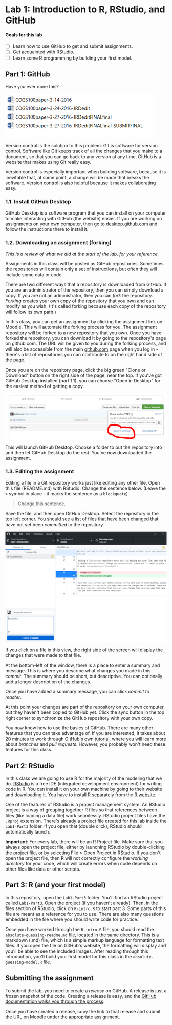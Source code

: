 # Lab 1: Introduction to R, RStudio, and GitHub

#### Goals for this lab
- [ ] Learn how to use GitHub to get and submit assignments.
- [ ] Get acquainted with RStudio.
- [ ] Learn some R programming by building your first model.

## Part 1: GitHub

Have you ever done this?

![](img/paper-titles.PNG)

Version control is the solution to this problem. Git is software for version control. Software like Git keeps track
of all the changes that you make to a document, so that you can go back to any
version at any time. GitHub is a website that makes using Git really easy.

Version control is especially important when building software, because it is
inevitable that, at some point, a change will be made that breaks the software.
Version control is also helpful because it makes collaborating easy.

### 1.1. Install GitHub Desktop

GitHub Desktop is a software program that you can install on your computer to make interacting with GitHub (the website) easier. If you are working on assignments on your own computer, then go to [desktop.github.com](http://desktop.github.com) and follow the instructions there to install it.

### 1.2. Downloading an assignment (forking)

*This is a review of what we did at the start of the lab, for your reference.*

Assignments in this class will be posted as GitHub repositories. Sometimes the
repositories will contain only a set of instructions, but often they will include
some data or code.

There are two different ways that a repository is downloaded from GitHub. If you are an administrator of the repository, then you can simply download a copy. If you are not an administrator, then you can *fork* the repository. *Forking* creates your own copy of the repository that you own and can modify as you wish. (It's
called forking because each copy of the repository will follow its own path.)

In this class, you can get an assignment by clicking the assignment link on Moodle. This will automate the forking process for you. The assignment repository will be forked to a new repository that you own. Once you have forked the repository, you can download it by going to the repository's page on github.com. The URL will be given to you during the forking process, and will also be accessible from the main [github.com](http://github.com) page when you log in - there's a list of repositories you can contribute to on the right hand side of the page.

Once you are on the repository page, click the big green "Clone or Download" button on the right side of the page, near the top. If you've got GitHub Desktop installed (part 1.1), you can choose "Open in Desktop" for the easiest method of getting a copy.

![](img/open-in-desktop.PNG)

This will launch GitHub Desktop. Choose a folder to put the repository into and then let GitHub Desktop do the rest. You've now downloaded the assignment.

### 1.3. Editing the assignment

Editing a file in a Git repository works just like editing any other file. Open this file (README.md) with RStudio. Change the sentence below. (Leave the `>` symbol in place - it marks the sentence as a `blockquote`)

> Change this sentence.

Save the file, and then open GitHub Desktop. Select the repository in the top left corner. You should see a list of files that have been changed that have not yet been *committed* to the repository.

![](img/changes-gh-desktop.PNG)

If you click on a file in this view, the right side of the screen will display the changes that were made to that file.

At the bottom-left of the window, there is a place to enter a summary and message. This is where you describe what changes you made in this *commit*. The summary should be short, but descriptive. You can optionally add a longer description of the changes.

Once you have added a summary message, you can click *commit to master*.

At this point your changes are part of the repository on your own computer, but they haven't been copied to GitHub yet. Click the sync button in the top right corner to synchronize the GitHub repository with your own copy.

You now know how to use the basics of GitHub. There are many other features that you can take advantage of. If you are interested, it takes about 20 minutes to work through [GitHub's own tutorial](https://guides.github.com/activities/hello-world/), where you will learn more about *branches* and *pull requests*. However, you probably won't need these features for this class.

## Part 2: RStudio

In this class we are going to use R for the majority of the modeling that we do.  [RStudio](www.rstudio.org) is a free IDE (integrated development environment) for writing code in R. You can install it on your own machine by going to their website and downloading it. You have to install R separately from the [R website](https://ftp.ussg.iu.edu/CRAN/).

One of the features of RStudio is a project management system. An RStudio project is a
way of grouping together R files so that references between files (like loading a data file) work seamlessly. RStudio project files have the `.Rproj` extension. There's already a project file created for this lab inside the `Lab1-Part3` folder. If you open that (double click), RStudio should automatically launch.

**Important**: For every lab, there will be an R Project file. Make sure that you always open the project file, either by launching RStudio by double-clicking the project file, or by selecting File > Open Project in RStudio. If you don't open the project file, then R will not correctly configure the *working directory* for your code, which will create errors when code depends on other files like data or other scripts.

## Part 3: R (and your first model)

In this repository, open the `Lab1-Part3` folder. You'll find an RStudio project called `Lab1-Part3`. Open the project (if you haven't already). Then, in the files section of RStudio, click on `R-intro.R` to start part 3. Some parts of this file are meant as a reference for you to use. There are also many questions embedded in the file where you should write code for practice.

Once you have worked through the `R-intro.R` file, you should read the `absolute-guessing-readme.md` file, located in the same directory. This is a markdown (.md) file, which is a simple markup language for formatting text files. If you open the file on GitHub's website, the formatting will display and you'll be able to see the included images. After reading through this introduction, you'll build your first model for this class in the `absolute-guessing-model.R` file.

## Submitting the assignment

To submit the lab, you need to create a *release* on GitHub. A release is just a frozen snapshot of the code. Creating a release is easy, and the [GitHub documentation walks you through the process](https://help.github.com/articles/creating-releases/).

Once you have created a release, copy the link to that release and submit the URL on Moodle under the appropriate assignment.
